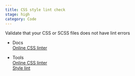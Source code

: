 ```yaml
---
title: CSS style lint check
stage: high
category: Code
---
```

Validate that your CSS or SCSS files does not have lint errors

* Docs <br>
[Online CSS linter](https://sass-guidelin.es) <br>

* Tools <br>
[Online CSS linter](http://csslint.net/) <br>
[Style lint](https://stylelint.io/) <br>
